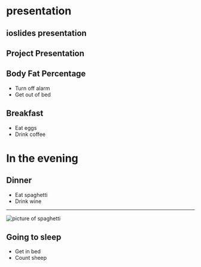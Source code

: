 # presentation
ioslides presentation
---

## Project Presentation

## Body Fat Percentage

- Turn off alarm
- Get out of bed

## Breakfast

- Eat eggs
- Drink coffee

# In the evening

## Dinner

- Eat spaghetti
- Drink wine

----------

![picture of spaghetti](images/spaghetti.jpg)

## Going to sleep

- Get in bed
- Count sheep
